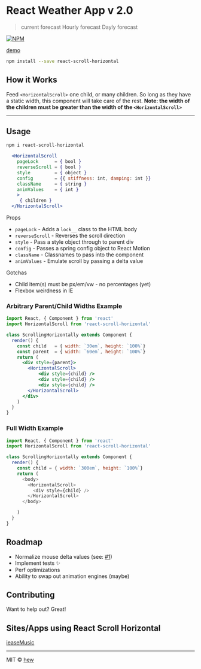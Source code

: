 
# React Weather App v 2.0

> current forecast
> Hourly forecast
> Dayly forecast

[![NPM](https://img.shields.io/npm/v/react-scroll-horizontal.svg)](https://www.npmjs.com/package/react-scroll-horizontal)

[demo](http://hew.github.io/react-scroll-horizontal) 


```bash
npm install --save react-scroll-horizontal
```

## How it Works

Feed `<HorizontalScroll>` one child, or many children.
So long as they have a static width, this component will
take care of the rest. **Note: the width of the children must
be greater than the width of the `<HorizontalScroll>`**

___

## Usage

```bash
npm i react-scroll-horizontal
```

```jsx
  <HorizontalScroll
    pageLock      = { bool }
    reverseScroll = { bool }
    style         = { object }
    config        = {{ stiffness: int, damping: int }}
    className     = { string }
    animValues    = { int }
    >
     { children }
  </HorizontalScroll>

```

Props

* `pageLock`       - Adds a `lock__` class to the HTML body
* `reverseScroll`  - Reverses the scroll direction
* `style`          - Pass a style object through to parent div
* `config`         - Passes a spring config object to React Motion
* `className`      - Classnames to pass into the component
* `animValues`     - Emulate scroll by passing a delta value

Gotchas

* Child item(s) must be px/em/vw - no percentages (yet)
* Flexbox weirdness in IE


### Arbitrary Parent/Child Widths Example
```jsx
import React, { Component } from 'react'
import HorizontalScroll from 'react-scroll-horizontal'

class ScrollingHorizontally extends Component {
  render() {
    const child   = { width: `30em`, height: `100%`}
    const parent  = { width: `60em`, height: `100%`}
    return (
      <div style={parent}>
        <HorizontalScroll>
            <div style={child} />
            <div style={child} />
            <div style={child} />
        </HorizontalScroll>
      </div>
    )
  }
}
```
### Full Width Example
```js
import React, { Component } from 'react'
import HorizontalScroll from 'react-scroll-horizontal'

class ScrollingHorizontally extends Component {
  render() {
    const child = { width: `300em`, height: `100%`}
    return (
      <body>
        <HorizontalScroll>
          <div style={child} />
        </HorizontalScroll>
      </body>

    )
  }
}
```

## Roadmap

* Normalize mouse delta values (see: [#1](https://github.com/hew/react-scroll-horizontal/issues/1))
* Implement tests ✨
* Perf optimizations
* Ability to swap out animation engines (maybe)


## Contributing

Want to help out? Great!

## Sites/Apps using React Scroll Horizontal

[ieaseMusic](https://github.com/trazyn/ieaseMusic)

---
MIT © [hew](https://github.com/hew)